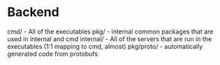 # Backend

cmd/
    - All of the executables
pkg/
    - internal common packages that are used in internal and cmd
internal/
    - All of the servers that are run in the executables (1:1 mapping to cmd, almost)
pkg/proto/
    - automatically generated code from protobufs